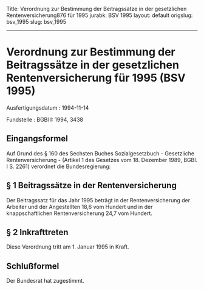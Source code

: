 Title: Verordnung zur Bestimmung der Beitragssätze in der gesetzlichen Rentenversicherung876
  für 1995
jurabk: BSV 1995
layout: default
origslug: bsv_1995
slug: bsv_1995

---

# Verordnung zur Bestimmung der Beitragssätze in der gesetzlichen Rentenversicherung für 1995 (BSV 1995)

Ausfertigungsdatum
:   1994-11-14

Fundstelle
:   BGBl I: 1994, 3438



## Eingangsformel

Auf Grund des § 160 des Sechsten Buches Sozialgesetzbuch - Gesetzliche
Rentenversicherung - (Artikel 1 des Gesetzes vom 18. Dezember 1989,
BGBl. I S. 2261) verordnet die Bundesregierung:


## § 1 Beitragssätze in der Rentenversicherung

Der Beitragssatz für das Jahr 1995 beträgt in der Rentenversicherung
der Arbeiter und der Angestellten 18,6 vom Hundert und in der
knappschaftlichen Rentenversicherung 24,7 vom Hundert.


## § 2 Inkrafttreten

Diese Verordnung tritt am 1. Januar 1995 in Kraft.


## Schlußformel

Der Bundesrat hat zugestimmt.


